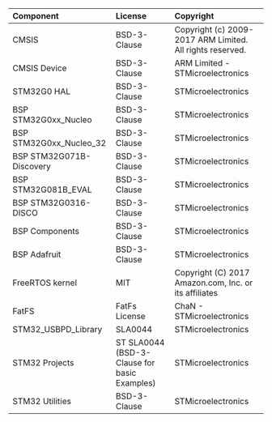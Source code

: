 | Component                       | License              | Copyright |
|:---------                       |:-------              |:----------|
| CMSIS                           | BSD-3-Clause         | Copyright (c) 2009-2017 ARM Limited. All rights reserved. |
| CMSIS Device                    | BSD-3-Clause         | ARM Limited - STMicroelectronics |
| STM32G0 HAL                     | BSD-3-Clause         | STMicroelectronics |
| BSP STM32G0xx_Nucleo            | BSD-3-Clause         | STMicroelectronics |
| BSP STM32G0xx_Nucleo_32         | BSD-3-Clause         | STMicroelectronics |
| BSP STM32G071B-Discovery        | BSD-3-Clause         | STMicroelectronics |
| BSP STM32G081B_EVAL             | BSD-3-Clause         | STMicroelectronics |
| BSP STM32G0316-DISCO            | BSD-3-Clause         | STMicroelectronics |
| BSP Components                  | BSD-3-Clause         | STMicroelectronics |
| BSP Adafruit                    | BSD-3-Clause         | STMicroelectronics |
| FreeRTOS kernel                 | MIT                  | Copyright (C) 2017 Amazon.com, Inc. or its affiliates |
| FatFS                           | FatFs License        | ChaN - STMicroelectronics |
| STM32_USBPD_Library             | SLA0044              | STMicroelectronics | 
| STM32 Projects                  | ST SLA0044 (BSD-3-Clause for basic Examples) | STMicroelectronics |
| STM32 Utilities                 | BSD-3-Clause         | STMicroelectronics |